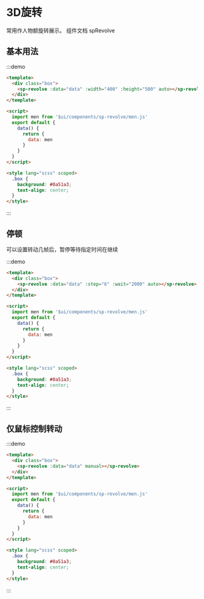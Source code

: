 # 3D旋转

常用作人物额旋转展示。
组件文档 <api-link href="components/sp-revolve">spRevolve</api-link>

## 基本用法

:::demo
```html
<template>
  <div class="box">
    <sp-revolve :data="data" :width="400" :height="500" auto></sp-revolve>
  </div>
</template>

<script>
  import men from '$ui/components/sp-revolve/men.js'
  export default {
    data() {
      return {
        data: men
      }
    }
  }
</script>

<style lang="scss" scoped>
  .box {
    background: #0a51a3;
    text-align: center;
  }
</style>

```
:::

## 停顿

可以设置转动几帧后，暂停等待指定时间在继续

:::demo
```html
<template>
  <div class="box">
    <sp-revolve :data="data" :step="6" :wait="2000" auto></sp-revolve>
  </div>
</template>

<script>
  import men from '$ui/components/sp-revolve/men.js'
  export default {
    data() {
      return {
        data: men
      }
    }
  }
</script>

<style lang="scss" scoped>
  .box {
    background: #0a51a3;
    text-align: center;
  }
</style>

```
:::

## 仅鼠标控制转动


:::demo
```html
<template>
  <div class="box">
    <sp-revolve :data="data" manual></sp-revolve>
  </div>
</template>

<script>
  import men from '$ui/components/sp-revolve/men.js'
  export default {
    data() {
      return {
        data: men
      }
    }
  }
</script>

<style lang="scss" scoped>
  .box {
    background: #0a51a3;
    text-align: center;
  }
</style>

```
:::

